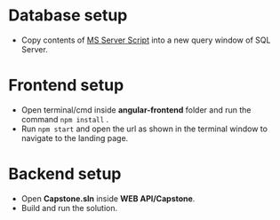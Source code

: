 # Database setup  
* Copy contents of [MS Server Script](https://github.com/Klaytheist/Xebia-Capstone-Project/blob/master/MS%20Server%20Script.txt) into a new query window of SQL Server.  
  
    
# Frontend setup  
* Open terminal/cmd inside **angular-frontend** folder and run the command `npm install` .  
* Run `npm start` and open the url as shown in the terminal window to navigate to the landing page.  

  
# Backend setup  
* Open **Capstone.sln** inside **WEB API/Capstone**.  
* Build and run the solution. 
